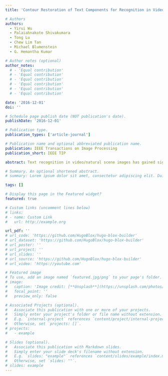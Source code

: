 ```yaml
---
title: 'Contour Restoration of Text Components for Recognition in Video/Scene Images'

# Authors
authors:
  - Yirui Wu
  - Palaiahnakote Shivakumara
  - Tong Lu
  - Chew Lim Tan
  - Michael Blumenstein
  - G. Hemantha Kumar

# Author notes (optional)
author_notes:
  # - 'Equal contribution'
  # - 'Equal contribution'
  # - 'Equal contribution'
  # - 'Equal contribution'
  # - 'Equal contribution'
  # - 'Equal contribution'

date: '2016-12-01'
doi: ''

# Schedule page publish date (NOT publication's date).
publishDate: '2016-12-01'

# Publication type.
publication_types: ['article-journal']

# Publication name and optional abbreviated publication name.
publication: IEEE Transactions on Image Processing
publication_short: IEEE TIP

abstract: Text recognition in video/natural scene images has gained significant attention in the field of image processing in many computer vision applications, which is much more challenging than recognition in plain background images. In this paper, we aim to restore complete character contours in video/scene images from gray values, in contrast to the conventional techniques that consider edge images/binary information as inputs for text detection and recognition. We explore and utilize the strengths of zero crossing points given by the Laplacian to identify stroke candidate pixels (SPC). For each SPC pair, we propose new symmetry features based on gradient magnitude and Fourier phase angles to identify probable stroke candidate pairs (PSCP). The same symmetry properties are proposed at the PSCP level to choose seed stroke candidate pairs (SSCP). Finally, an iterative algorithm is proposed for SSCP to restore complete character contours. Experimental results on benchmark databases, namely, the ICDAR family of video and natural scenes, Street View Data, and MSRA data sets, show that the proposed technique outperforms the existing techniques in terms of both quality measures and recognition rate. We also show that character contour restoration is effective for text detection in video and natural scene images.

# Summary. An optional shortened abstract.
# summary: Lorem ipsum dolor sit amet, consectetur adipiscing elit. Duis posuere tellus ac convallis placerat. Proin tincidunt magna sed ex sollicitudin condimentum.

tags: []

# Display this page in the Featured widget?
featured: true

# Custom links (uncomment lines below)
# links:
# - name: Custom Link
#   url: http://example.org

url_pdf: ''
# url_code: 'https://github.com/HugoBlox/hugo-blox-builder'
# url_dataset: 'https://github.com/HugoBlox/hugo-blox-builder'
# url_poster: ''
# url_project: ''
# url_slides: ''
# url_source: 'https://github.com/HugoBlox/hugo-blox-builder'
# url_video: 'https://youtube.com'

# Featured image
# To use, add an image named `featured.jpg/png` to your page's folder.
# image:
#   caption: 'Image credit: [**Unsplash**](https://unsplash.com/photos/pLCdAaMFLTE)'
#   focal_point: ''
#   preview_only: false

# Associated Projects (optional).
#   Associate this publication with one or more of your projects.
#   Simply enter your project's folder or file name without extension.
#   E.g. `internal-project` references `content/project/internal-project/index.md`.
#   Otherwise, set `projects: []`.
# projects:
#   - example

# Slides (optional).
#   Associate this publication with Markdown slides.
#   Simply enter your slide deck's filename without extension.
#   E.g. `slides: "example"` references `content/slides/example/index.md`.
#   Otherwise, set `slides: ""`.
# slides: example
---
```


<!-- {{% callout note %}}
Click the _Cite_ button above to demo the feature to enable visitors to import publication metadata into their reference management software.
{{% /callout %}} -->

<!-- {{% callout note %}}
Create your slides in Markdown - click the _Slides_ button to check out the example.
{{% /callout %}} -->

<!-- Add the publication's **full text** or **supplementary notes** here. You can use rich formatting such as including [code, math, and images](https://docs.hugoblox.com/content/writing-markdown-latex/). -->
